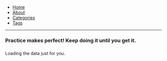<html>
<head>
<script
src="https://unpkg.com/github-calendar@latest/dist/github-calendar.min.js">
</script>

<!-- Optionally, include the theme (if you don't want to struggle to write the CSS) -->
<link
rel="stylesheet"
href="https://unpkg.com/github-calendar@latest/dist/github-calendar-responsive.css"/>
<meta charset="utf-8">
<meta name="viewport" content="width=device-width, initial-scale=1">

<link rel="stylesheet" href="/css/style.css" />
<link rel="stylesheet" href="/css/fonts.css" />
</head>


<!-- Prepare a container for your calendar. -->
<body>

<nav>
<ul class="menu">

<li><a href="">Home</a></li>

<li><a href="/about/">About</a></li>

<li><a href="/categories/">Categories</a></li>

<li><a href="/tags/">Tags</a></li>

</ul>
<hr/>
</nav>
<div>
<h3> Practice makes perfect! Keep doing it until you get it. <h3>
</div>

<div class="calendar">
<!-- Loading stuff -->
Loading the data just for you.
</div>

<script>
//GitHubCalendar(".calendar", "alfmunny");
// or enable responsive functionality:
GitHubCalendar(".calendar", "alfmunny", { responsive: true });
</script>
</body>
</html>
